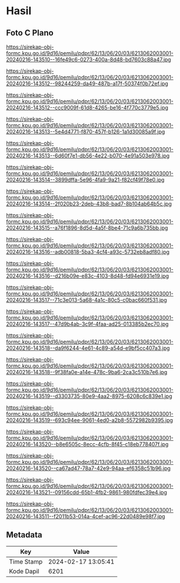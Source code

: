 # Hasil

## Foto C Plano

https://sirekap-obj-formc.kpu.go.id/9d16/pemilu/pdpr/62/13/06/20/03/6213062003001-20240216-143510--16fe49c6-0273-400a-8d48-bd7603c88a47.jpg

https://sirekap-obj-formc.kpu.go.id/9d16/pemilu/pdpr/62/13/06/20/03/6213062003001-20240216-143512--98244259-da49-487b-a17f-50374f0b72ef.jpg

https://sirekap-obj-formc.kpu.go.id/9d16/pemilu/pdpr/62/13/06/20/03/6213062003001-20240216-143512--ccc9009f-61d8-4265-be16-4f770c3779e5.jpg

https://sirekap-obj-formc.kpu.go.id/9d16/pemilu/pdpr/62/13/06/20/03/6213062003001-20240216-143513--5e4d4771-f870-457f-b126-1a1d30085a9f.jpg

https://sirekap-obj-formc.kpu.go.id/9d16/pemilu/pdpr/62/13/06/20/03/6213062003001-20240216-143513--6d60f7e1-db56-4e22-b070-4e91a503e978.jpg

https://sirekap-obj-formc.kpu.go.id/9d16/pemilu/pdpr/62/13/06/20/03/6213062003001-20240216-143514--3899dffa-5e96-4fa9-9a21-f82cf49f78e0.jpg

https://sirekap-obj-formc.kpu.go.id/9d16/pemilu/pdpr/62/13/06/20/03/6213062003001-20240216-143514--2f020b23-2deb-43b8-bad7-8b104ab64b5c.jpg

https://sirekap-obj-formc.kpu.go.id/9d16/pemilu/pdpr/62/13/06/20/03/6213062003001-20240216-143515--a76f1896-8d5d-4a5f-8be4-71c9a6b735bb.jpg

https://sirekap-obj-formc.kpu.go.id/9d16/pemilu/pdpr/62/13/06/20/03/6213062003001-20240216-143516--adb00818-5ba3-4cf4-a93c-5732eb8adf80.jpg

https://sirekap-obj-formc.kpu.go.id/9d16/pemilu/pdpr/62/13/06/20/03/6213062003001-20240216-143516--d216b09e-e83c-4103-8d48-fd94e6931e19.jpg

https://sirekap-obj-formc.kpu.go.id/9d16/pemilu/pdpr/62/13/06/20/03/6213062003001-20240216-143517--71c3e013-5a68-4a1c-80c5-c0bac660f531.jpg

https://sirekap-obj-formc.kpu.go.id/9d16/pemilu/pdpr/62/13/06/20/03/6213062003001-20240216-143517--47d9b4ab-3c9f-4faa-ad25-013385b2ec70.jpg

https://sirekap-obj-formc.kpu.go.id/9d16/pemilu/pdpr/62/13/06/20/03/6213062003001-20240216-143518--da9f6244-4e61-4c89-a54d-e9bf5cc407a3.jpg

https://sirekap-obj-formc.kpu.go.id/9d16/pemilu/pdpr/62/13/06/20/03/6213062003001-20240216-143518--9f38fa0e-a14e-478c-9ba6-2ca3c510b7e6.jpg

https://sirekap-obj-formc.kpu.go.id/9d16/pemilu/pdpr/62/13/06/20/03/6213062003001-20240216-143519--d3303735-80e9-4aa2-8975-6208c6c839e1.jpg

https://sirekap-obj-formc.kpu.go.id/9d16/pemilu/pdpr/62/13/06/20/03/6213062003001-20240216-143519--693c94ee-9061-4ed0-a2b8-5572982b9395.jpg

https://sirekap-obj-formc.kpu.go.id/9d16/pemilu/pdpr/62/13/06/20/03/6213062003001-20240216-143520--b8e6505c-8ecc-4cfb-8f45-c18eb778407f.jpg

https://sirekap-obj-formc.kpu.go.id/9d16/pemilu/pdpr/62/13/06/20/03/6213062003001-20240216-143520--ca67ad47-78a7-42e9-94aa-ef6358c51b96.jpg

https://sirekap-obj-formc.kpu.go.id/9d16/pemilu/pdpr/62/13/06/20/03/6213062003001-20240216-143521--09156cdd-65b1-4fb2-9861-980fdfec39e4.jpg

https://sirekap-obj-formc.kpu.go.id/9d16/pemilu/pdpr/62/13/06/20/03/6213062003001-20240216-143511--f2011b53-014a-4cef-ac96-22d0489e98f7.jpg


## Metadata

| Key        | Value               |
| ---------- | ------------------- |
| Time Stamp | 2024-02-17 13:05:41 |
| Kode Dapil | 6201                |



